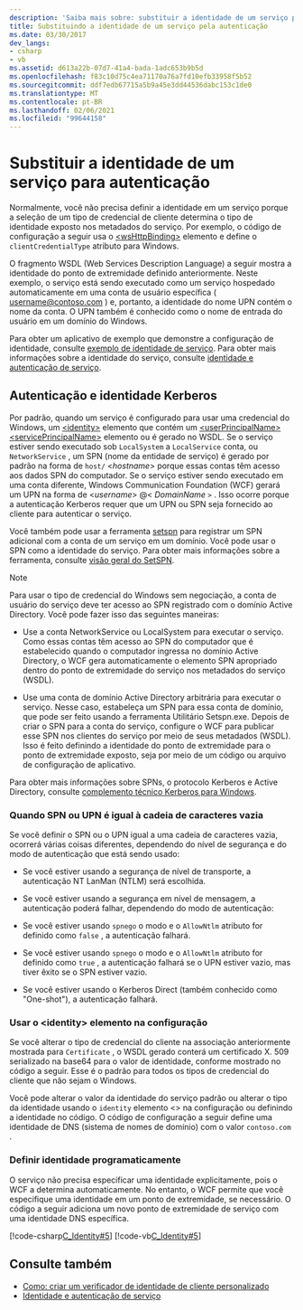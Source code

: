 ```yaml
---
description: 'Saiba mais sobre: substituir a identidade de um serviço para autenticação'
title: Substituindo a identidade de um serviço pela autenticação
ms.date: 03/30/2017
dev_langs:
- csharp
- vb
ms.assetid: d613a22b-07d7-41a4-bada-1adc653b9b5d
ms.openlocfilehash: f83c10d75c4ea71170a76a7fd10efb33958f5b52
ms.sourcegitcommit: ddf7edb67715a5b9a45e3dd44536dabc153c1de0
ms.translationtype: MT
ms.contentlocale: pt-BR
ms.lasthandoff: 02/06/2021
ms.locfileid: "99644158"
---
```

# <a name="override-the-identity-of-a-service-for-authentication"></a>Substituir a identidade de um serviço para autenticação

Normalmente, você não precisa definir a identidade em um serviço porque a seleção de um tipo de credencial de cliente determina o tipo de identidade exposto nos metadados do serviço. Por exemplo, o código de configuração a seguir usa o [\<wsHttpBinding>](../../configure-apps/file-schema/wcf/wshttpbinding.md) elemento e define o `clientCredentialType` atributo para Windows.  

 O fragmento WSDL (Web Services Description Language) a seguir mostra a identidade do ponto de extremidade definido anteriormente. Neste exemplo, o serviço está sendo executado como um serviço hospedado automaticamente em uma conta de usuário específica ( username@contoso.com ) e, portanto, a identidade do nome UPN contém o nome da conta. O UPN também é conhecido como o nome de entrada do usuário em um domínio do Windows.  

 Para obter um aplicativo de exemplo que demonstre a configuração de identidade, consulte [exemplo de identidade de serviço](../samples/service-identity-sample.md). Para obter mais informações sobre a identidade do serviço, consulte [identidade e autenticação de serviço](../feature-details/service-identity-and-authentication.md).  
  
## <a name="kerberos-authentication-and-identity"></a>Autenticação e identidade Kerberos  

 Por padrão, quando um serviço é configurado para usar uma credencial do Windows, um [\<identity>](../../configure-apps/file-schema/wcf/identity.md) elemento que contém um [\<userPrincipalName>](../../configure-apps/file-schema/wcf/userprincipalname.md) [\<servicePrincipalName>](../../configure-apps/file-schema/wcf/serviceprincipalname.md) elemento ou é gerado no WSDL. Se o serviço estiver sendo executado sob `LocalSystem` a `LocalService` conta, ou `NetworkService` , um SPN (nome da entidade de serviço) é gerado por padrão na forma de `host/` \<*hostname*> porque essas contas têm acesso aos dados SPN do computador. Se o serviço estiver sendo executado em uma conta diferente, Windows Communication Foundation (WCF) gerará um UPN na forma de \<*username*> @< *DomainName* `>` . Isso ocorre porque a autenticação Kerberos requer que um UPN ou SPN seja fornecido ao cliente para autenticar o serviço.  
  
 Você também pode usar a ferramenta [setspn](/previous-versions/windows/it-pro/windows-server-2008-R2-and-2008/cc731241(v=ws.10)) para registrar um SPN adicional com a conta de um serviço em um domínio. Você pode usar o SPN como a identidade do serviço. Para obter mais informações sobre a ferramenta, consulte [visão geral do SetSPN](/previous-versions/windows/it-pro/windows-server-2003/cc773257(v=ws.10)).  
  
> [!NOTE]
> Para usar o tipo de credencial do Windows sem negociação, a conta de usuário do serviço deve ter acesso ao SPN registrado com o domínio Active Directory. Você pode fazer isso das seguintes maneiras:  
  
- Use a conta NetworkService ou LocalSystem para executar o serviço. Como essas contas têm acesso ao SPN do computador que é estabelecido quando o computador ingressa no domínio Active Directory, o WCF gera automaticamente o elemento SPN apropriado dentro do ponto de extremidade do serviço nos metadados do serviço (WSDL).  
  
- Use uma conta de domínio Active Directory arbitrária para executar o serviço. Nesse caso, estabeleça um SPN para essa conta de domínio, que pode ser feito usando a ferramenta Utilitário Setspn.exe. Depois de criar o SPN para a conta do serviço, configure o WCF para publicar esse SPN nos clientes do serviço por meio de seus metadados (WSDL). Isso é feito definindo a identidade do ponto de extremidade para o ponto de extremidade exposto, seja por meio de um código ou arquivo de configuração de aplicativo.  
  
 Para obter mais informações sobre SPNs, o protocolo Kerberos e Active Directory, consulte [complemento técnico Kerberos para Windows](/previous-versions/msp-n-p/ff649429(v=pandp.10)).  
  
### <a name="when-spn-or-upn-equals-the-empty-string"></a>Quando SPN ou UPN é igual à cadeia de caracteres vazia  

 Se você definir o SPN ou o UPN igual a uma cadeia de caracteres vazia, ocorrerá várias coisas diferentes, dependendo do nível de segurança e do modo de autenticação que está sendo usado:  
  
- Se você estiver usando a segurança de nível de transporte, a autenticação NT LanMan (NTLM) será escolhida.  
  
- Se você estiver usando a segurança em nível de mensagem, a autenticação poderá falhar, dependendo do modo de autenticação:  
  
- Se você estiver usando `spnego` o modo e o `AllowNtlm` atributo for definido como `false` , a autenticação falhará.  
  
- Se você estiver usando `spnego` o modo e o `AllowNtlm` atributo for definido como `true` , a autenticação falhará se o UPN estiver vazio, mas tiver êxito se o SPN estiver vazio.  
  
- Se você estiver usando o Kerberos Direct (também conhecido como "One-shot"), a autenticação falhará.  
  
### <a name="use-the-identity-element-in-configuration"></a>Usar o \<identity> elemento na configuração  

 Se você alterar o tipo de credencial do cliente na associação anteriormente mostrada para `Certificate` , o WSDL gerado conterá um certificado X. 509 serializado na base64 para o valor de identidade, conforme mostrado no código a seguir. Esse é o padrão para todos os tipos de credencial do cliente que não sejam o Windows.  

 Você pode alterar o valor da identidade do serviço padrão ou alterar o tipo da identidade usando o `identity` elemento <> na configuração ou definindo a identidade no código. O código de configuração a seguir define uma identidade de DNS (sistema de nomes de domínio) com o valor `contoso.com` .  

### <a name="set-identity-programmatically"></a>Definir identidade programaticamente  

 O serviço não precisa especificar uma identidade explicitamente, pois o WCF a determina automaticamente. No entanto, o WCF permite que você especifique uma identidade em um ponto de extremidade, se necessário. O código a seguir adiciona um novo ponto de extremidade de serviço com uma identidade DNS específica.  
  
 [!code-csharp[C_Identity#5](../../../../samples/snippets/csharp/VS_Snippets_CFX/c_identity/cs/source.cs#5)]
 [!code-vb[C_Identity#5](../../../../samples/snippets/visualbasic/VS_Snippets_CFX/c_identity/vb/source.vb#5)]  
  
## <a name="see-also"></a>Consulte também

- [Como: criar um verificador de identidade de cliente personalizado](how-to-create-a-custom-client-identity-verifier.md)
- [Identidade e autenticação de serviço](../feature-details/service-identity-and-authentication.md)
